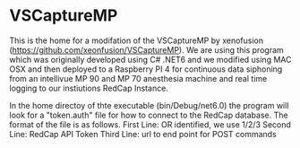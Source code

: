 # VSCaptureMP
This is the home for a modifation of the VSCaptureMP by xenofusion (https://github.com/xeonfusion/VSCaptureMP). We are using this program which was originally developed using C# .NET6 and we modified using MAC OSX and then deployed to a Raspberry PI 4 for continuous data siphoning from an intellivue MP 90 and MP 70 anesthesia machine and real time logging to our instiutions RedCap Instance.

In the home directoy of thte executable (bin/Debug/net6.0) the program will look for a "token.auth" file for how to connect to the RedCap database. The format of the file is as follows.
First Line: OR identified, we use 1/2/3
Second Line: RedCap API Token
Third Line: url to end point for POST commands

